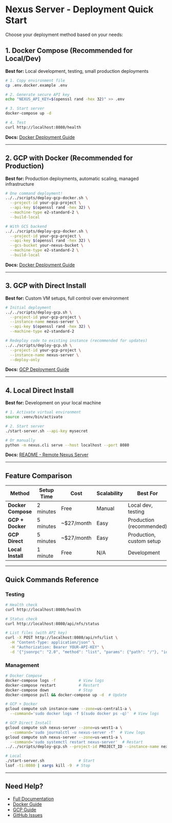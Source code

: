 # Nexus Server - Deployment Quick Start

Choose your deployment method based on your needs:

## 1. Docker Compose (Recommended for Local/Dev)

**Best for:** Local development, testing, small production deployments

```bash
# 1. Copy environment file
cp .env.docker.example .env

# 2. Generate secure API key
echo "NEXUS_API_KEY=$(openssl rand -hex 32)" >> .env

# 3. Start server
docker-compose up -d

# 4. Test
curl http://localhost:8080/health
```

**Docs:** [Docker Deployment Guide](docs/deployment/DOCKER_DEPLOYMENT.md)

---

## 2. GCP with Docker (Recommended for Production)

**Best for:** Production deployments, automatic scaling, managed infrastructure

```bash
# One command deployment!
../../scripts/deploy-gcp-docker.sh \
  --project-id your-gcp-project \
  --api-key $(openssl rand -hex 32) \
  --machine-type e2-standard-2 \
  --build-local

# With GCS backend
../../scripts/deploy-gcp-docker.sh \
  --project-id your-gcp-project \
  --api-key $(openssl rand -hex 32) \
  --gcs-bucket your-nexus-bucket \
  --machine-type e2-standard-2 \
  --build-local
```

**Docs:** [Docker Deployment Guide](docs/deployment/DOCKER_DEPLOYMENT.md#gcp-deployment-with-docker)

---

## 3. GCP with Direct Install

**Best for:** Custom VM setups, full control over environment

```bash
# Initial deployment
../../scripts/deploy-gcp.sh \
  --project-id your-gcp-project \
  --instance-name nexus-server \
  --api-key $(openssl rand -hex 32) \
  --machine-type e2-standard-2

# Redeploy code to existing instance (recommended for updates)
../../scripts/deploy-gcp.sh \
  --project-id your-gcp-project \
  --instance-name nexus-server \
  --deploy-only
```

**Docs:** [GCP Deployment Guide](docs/deployment/GCP_DEPLOYMENT.md)

---

## 4. Local Direct Install

**Best for:** Development on your local machine

```bash
# 1. Activate virtual environment
source .venv/bin/activate

# 2. Start server
./start-server.sh --api-key mysecret

# Or manually
python -m nexus.cli serve --host localhost --port 8080
```

**Docs:** [README - Remote Nexus Server](README.md#remote-nexus-server)

---

## Feature Comparison

| Method | Setup Time | Cost | Scalability | Best For |
|--------|-----------|------|-------------|----------|
| **Docker Compose** | 2 minutes | Free | Manual | Local dev, testing |
| **GCP + Docker** | 5 minutes | ~$27/month | Easy | Production (recommended) |
| **GCP Direct** | 5 minutes | ~$27/month | Easy | Production, custom setup |
| **Local Install** | 1 minute | Free | N/A | Development |

---

## Quick Commands Reference

### Testing

```bash
# Health check
curl http://localhost:8080/health

# Status check
curl http://localhost:8080/api/nfs/status

# List files (with API key)
curl -X POST http://localhost:8080/api/nfs/list \
  -H "Content-Type: application/json" \
  -H "Authorization: Bearer YOUR-API-KEY" \
  -d '{"jsonrpc": "2.0", "method": "list", "params": {"path": "/"}, "id": 1}'
```

### Management

```bash
# Docker Compose
docker-compose logs -f          # View logs
docker-compose restart          # Restart
docker-compose down             # Stop
docker-compose pull && docker-compose up -d  # Update

# GCP + Docker
gcloud compute ssh instance-name --zone=us-central1-a \
  --command='sudo docker logs -f $(sudo docker ps -q)'  # View logs

# GCP Direct Install
gcloud compute ssh nexus-server --zone=us-west1-a \
  --command='sudo journalctl -u nexus-server -f'  # View logs
gcloud compute ssh nexus-server --zone=us-west1-a \
  --command='sudo systemctl restart nexus-server'  # Restart
../../scripts/deploy-gcp.sh --project-id PROJECT_ID --instance-name nexus-server --deploy-only  # Redeploy code

# Local
./start-server.sh               # Start
lsof -ti:8080 | xargs kill -9  # Stop
```

---

## Need Help?

- [Full Documentation](README.md)
- [Docker Guide](docs/deployment/DOCKER_DEPLOYMENT.md)
- [GCP Guide](docs/deployment/GCP_DEPLOYMENT.md)
- [GitHub Issues](https://github.com/nexi-lab/nexus/issues)

